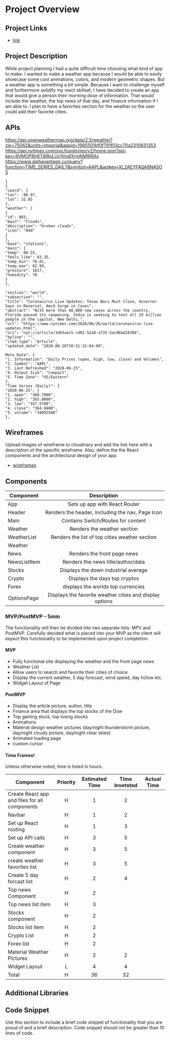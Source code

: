 # Project Overview

## Project Links

- [link](thisIsALink)


## Project Description

While project planning I had a quite difficult time choosing what kind of app to make. I wanted to make a weather app because I would be able to easily showcase some cool animations, colors, and modern geometric shapes. But a weather app is something a bit simple. Because I want to challenge myself and furthermore solidify my react skillset, I have decided to create an app that would give a person their morning dose of information. That would include the weather, the top news of that day, and finance information if I am able to. I plan to have a favorites section for the weather so the user could add their favorite cities.

## APIs

https://api.openweathermap.org/data/2.5/weather?zip=75062&units=imperial&appid=1985501bf0f791f03cc70a2310831353
https://api.nytimes.com/svc/topstories/v2/home.json?api-key=9VMOP8IrKT4l8pLUv1lmdIXrmNM9lRAs
https://www.alphavantage.co/query?function=TIME_SERIES_DAILY&symbol=AAPL&apikey=XL2AEYFAQA8NA5O5

```
{
{
"coord": {
"lon": -96.97,
"lat": 32.85
},
"weather": [
{
"id": 803,
"main": "Clouds",
"description": "broken clouds",
"icon": "04d"
}
],
"base": "stations",
"main": {
"temp": 80.55,
"feels_like": 83.35,
"temp_min": 78.01,
"temp_max": 82.99,
"pressure": 1017,
"humidity": 78
}
},
```

```
"section": "world",
"subsection": "",
"title": "Coronavirus Live Updates: Texas Bars Must Close, Governor Says in Reversal, Amid Surge in Cases",
"abstract": "With more than 40,000 new cases across the country, Florida paused its reopening. India is seeking to test all 29 million people in the capital, New Delhi.",
"url": "https://www.nytimes.com/2020/06/26/world/coronavirus-live-updates.html",
"uri": "nyt://article/3e83aac5-cd01-52a0-a735-5ac98a628384",
"byline": "",
"item_type": "Article",
"updated_date": "2020-06-26T10:51:32-04:00",
```
```
Meta Data": {
"1. Information": "Daily Prices (open, high, low, close) and Volumes",
"2. Symbol": "AAPL",
"3. Last Refreshed": "2020-06-25",
"4. Output Size": "Compact",
"5. Time Zone": "US/Eastern"
},
"Time Series (Daily)": {
"2020-06-25": {
"1. open": "360.7000",
"2. high": "365.0000",
"3. low": "357.5700",
"4. close": "364.8400",
"5. volume": "34055508"
},
```

## Wireframes

Upload images of wireframe to cloudinary and add the link here with a description of the specific wireframe. Also, define the the React components and the architectural design of your app.

- [wireframes](https://imgur.com/a/ikijy1A)

## Components


| Component | Description | 
| --- | :---: |  
| App | Sets up app with React Router | 
| Header | Renders the header, including the nav, Page Icon | 
| Main | Contains Switch/Routes for content |
| Weather | Renders the weather section |
| WeatherList | Renders the list of top cities weather section |
| Weather
| News | Renders the front page news |
| NewsListItem | Renders the news title/author/data |
| Stocks | Displays the down industrial average |
| Crypto | Displays the days top cryptos |
| Forex| displays the worlds top currencies |
| OptionsPage | Displays the favorite weather cities and display options|




### MVP/PostMVP - 5min

The functionality will then be divided into two separate lists: MPV and PostMVP.  Carefully decided what is placed into your MVP as the client will expect this functionality to be implemented upon project completion.

#### MVP 
- Fully functional site displaying the weather and the front page news
- Weather List
- Allow users to search and favorite their cities of choice
- Display the current weather, 5 day forecast, wind speed, day hi/low etc.
- Widget Layout of Page



#### PostMVP 
- Display the article picture, author, title
- Finance area that displays the top stocks of the Dow
- Top gaining stock, top losing stocks
- Animations
- Material design weather pictures (day/night thunderstorm picture, day/night cloudy picture, day/night clear skies) 
- Animated loading page
- custom cursor




#### Time Frames!

Unless otherwise noted, time is listed in hours:

| Component | Priority | Estimated Time | Time Invetsted | Actual Time |
| --- | :---: |  :---: | :---: | :---: |
| Create React app and files for all components | H | 1 | 2 |  |
| Navbar | H | 1 | 2 |  |
| Set up React routing | H | 1 | 3 |  |
| Set up API calls | H | 3 | 5 |  |
| Create weather component | H | 3 | 5 |  |
| create weather favorites list | H | 3 | 5 |  |
| Create 5 day forcast list | H | 2 | 4 |  |
| Top news Component | H | 2 |  |  |
| Top news list item | H | 3 |  |  |
| Stocks component | H | 2 |  |  |
| Stocks list item | H | 2 |  |  |
| Crypto List | H | 2 |  |  |
| Forex list | H | 2 |  |  |
| Material Weather Pictures | H | 2 | 2 |  |
| Widget Layout | L | 4 | 4 |  |
| Total | H | 36 | 32 |  |

## Additional Libraries

## Code Snippet

Use this section to include a brief code snippet of functionality that you are proud of and a brief description.  Code snippet should not be greater than 10 lines of code.


```

```
